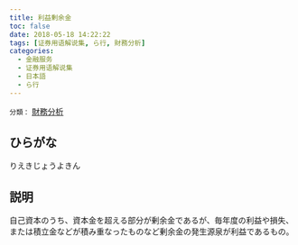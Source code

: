 ```yaml
---
title: 利益剰余金
toc: false
date: 2018-05-18 14:22:22
tags: [证券用语解说集, ら行, 財務分析]
categories:
  - 金融服务
  - 证券用语解说集
  - 日本語
  - ら行
---
```


`分類：` [財務分析](/tags/財務分析/)

## ひらがな

りえきじょうよきん

## 説明

自己資本のうち、資本金を超える部分が剰余金であるが、毎年度の利益や損失、または積立金などが積み重なったものなど剰余金の発生源泉が利益であるもの。
